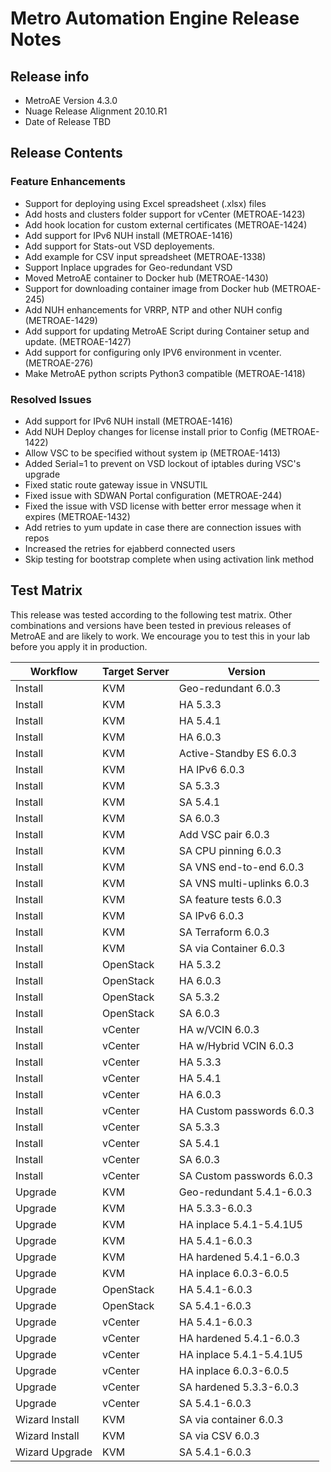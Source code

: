 # Metro Automation Engine Release Notes

## Release info

* MetroAE Version 4.3.0
* Nuage Release Alignment 20.10.R1
* Date of Release TBD

## Release Contents

### Feature Enhancements

* Support for deploying using Excel spreadsheet (.xlsx) files
* Add hosts and clusters folder support for vCenter (METROAE-1423)
* Add hook location for custom external certificates (METROAE-1424)
* Add support for IPv6 NUH install (METROAE-1416)
* Add support for Stats-out VSD deployements.
* Add example for CSV input spreadsheet (METROAE-1338)
* Support Inplace upgrades for Geo-redundant VSD
* Moved MetroAE container to Docker hub (METROAE-1430)
* Support for downloading container image from Docker hub (METROAE-245)
* Add NUH enhancements for VRRP, NTP and other NUH config (METROAE-1429)
* Add support for updating MetroAE Script during Container setup and update. (METROAE-1427)
* Add support for configuring only IPV6 environment in vcenter. (METROAE-276)
* Make MetroAE python scripts Python3 compatible (METROAE-1418)

### Resolved Issues

* Add support for IPv6 NUH install (METROAE-1416)
* Add NUH Deploy changes for license install prior to Config (METROAE-1422)
* Allow VSC to be specified without system ip (METROAE-1413)
* Added Serial=1 to prevent on VSD lockout of iptables during VSC's upgrade
* Fixed static route gateway issue in VNSUTIL
* Fixed issue with SDWAN Portal configuration (METROAE-244)
* Fixed the issue with VSD license with better error message when it expires (METROAE-1432)
* Add retries to yum update in case there are connection issues with repos
* Increased the retries for ejabberd connected users
* Skip testing for bootstrap complete when using activation link method

## Test Matrix

This release was tested according to the following test matrix. Other combinations and versions have been tested in previous releases of MetroAE and are likely to work. We encourage you to test this in your lab before you apply it in production.

Workflow | Target Server | Version
-------- | -------- | --------
Install | KVM | Geo-redundant 6.0.3
Install | KVM | HA 5.3.3
Install | KVM | HA 5.4.1
Install | KVM | HA 6.0.3
Install | KVM | Active-Standby ES 6.0.3
Install | KVM | HA IPv6 6.0.3
Install | KVM | SA 5.3.3
Install | KVM | SA 5.4.1
Install | KVM | SA 6.0.3
Install | KVM | Add VSC pair 6.0.3
Install | KVM | SA CPU pinning 6.0.3
Install | KVM | SA VNS end-to-end 6.0.3
Install | KVM | SA VNS multi-uplinks 6.0.3
Install | KVM | SA feature tests 6.0.3
Install | KVM | SA IPv6 6.0.3
Install | KVM | SA Terraform 6.0.3
Install | KVM | SA via Container 6.0.3
Install | OpenStack | HA 5.3.2
Install | OpenStack | HA 6.0.3
Install | OpenStack | SA 5.3.2
Install | OpenStack | SA 6.0.3
Install | vCenter | HA w/VCIN 6.0.3
Install | vCenter | HA w/Hybrid VCIN 6.0.3
Install | vCenter | HA 5.3.3
Install | vCenter | HA 5.4.1
Install | vCenter | HA 6.0.3
Install | vCenter | HA Custom passwords 6.0.3
Install | vCenter | SA 5.3.3
Install | vCenter | SA 5.4.1
Install | vCenter | SA 6.0.3
Install | vCenter | SA Custom passwords 6.0.3
Upgrade | KVM | Geo-redundant 5.4.1-6.0.3
Upgrade | KVM | HA 5.3.3-6.0.3
Upgrade | KVM | HA inplace 5.4.1-5.4.1U5
Upgrade | KVM | HA 5.4.1-6.0.3
Upgrade | KVM | HA hardened 5.4.1-6.0.3
Upgrade | KVM | HA inplace 6.0.3-6.0.5
Upgrade | OpenStack | HA 5.4.1-6.0.3
Upgrade | OpenStack | SA 5.4.1-6.0.3
Upgrade | vCenter | HA 5.4.1-6.0.3
Upgrade | vCenter | HA hardened 5.4.1-6.0.3
Upgrade | vCenter | HA inplace 5.4.1-5.4.1U5
Upgrade | vCenter | HA inplace 6.0.3-6.0.5
Upgrade | vCenter | SA hardened 5.3.3-6.0.3
Upgrade | vCenter | SA 5.4.1-6.0.3
Wizard Install | KVM | SA via container 6.0.3
Wizard Install | KVM | SA via CSV 6.0.3
Wizard Upgrade | KVM | SA 5.4.1-6.0.3
